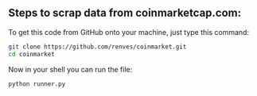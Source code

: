 ## Steps to scrap data from coinmarketcap.com:

To get this code from GitHub onto your machine, just type this command:

```sh
git clone https://github.com/renves/coinmarket.git
cd coinmarket
```

Now in your shell you can run the file:

```sh
python runner.py
```